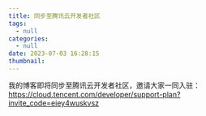 ```yaml
---
title: 同步至腾讯云开发者社区
tags:
  - null
categories:
  - null
date: 2023-07-03 16:28:15
thumbnail:
---
```


我的博客即将同步至腾讯云开发者社区，邀请大家一同入驻：https://cloud.tencent.com/developer/support-plan?invite_code=eiey4wuskvsz